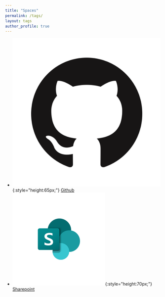 ```yaml
---
title: "Spaces"
permalink: /tags/
layout: tags
author_profile: true
---
```



- ![](/img/GitHub.png){:style="height:65px;"} [Github](https://github.com/MareGraph-EU) 
- ![](/img/sharepoint.png){:style="height:70px;"} [Sharepoint](https://vliz.sharepoint.com/sites/project_MAREGRAPH)
